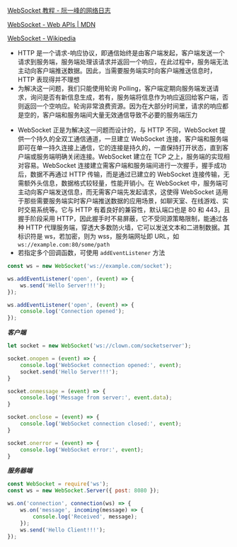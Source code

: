 [WebSocket 教程 - 阮一峰的网络日志](https://www.ruanyifeng.com/blog/2017/05/websocket.html)

[WebSocket - Web APIs | MDN](https://developer.mozilla.org/en-US/docs/Web/API/WebSocket)

[WebSocket - Wikipedia](https://en.wikipedia.org/wiki/WebSocket)

- HTTP 是一个请求-响应协议，即通信始终是由客户端发起，客户端发送一个请求到服务端，服务端处理该请求并返回一个响应，在此过程中，服务端无法主动向客户端推送数据。因此，当需要服务端实时向客户端推送信息时，HTTP 表现得并不理想
- 为解决这一问题，我们只能使用轮询 Polling，客户端定期向服务端发送请求，询问是否有新信息生成，若有，服务端将信息作为响应返回给客户端，否则返回一个空响应。轮询非常浪费资源。因为在大部分时间里，请求的响应都是空的，客户端和服务端间大量无效通信导致不必要的服务端压力
* WebSocket 正是为解决这一问题而设计的，与 HTTP 不同，WebSocket 提供一个持久的全双工通信通道，一旦建立 WebSocket 连接，客户端和服务端即可在单一持久连接上通信，它的连接是持久的，一直保持打开状态，直到客户端或服务端明确关闭连接。WebSocket 建立在 TCP 之上，服务端的实现相对容易。WebSocket 连接建立需客户端和服务端间进行一次握手，握手成功后，数据不再通过 HTTP 传输，而是通过已建立的 WebSocket 连接传输，无需额外头信息，数据格式较轻量，性能开销小。在 WebSocket 中，服务端可主动向客户端发送信息，而无需客户端先发起请求，这使得 WebSocket 适用于那些需要服务端实时客户端推送数据的应用场景，如聊天室、在线游戏、实时交易系统等。它与 HTTP 有着良好的兼容性，默认端口也是 80 和 443，且握手阶段采用 HTTP，因此握手时不易屏蔽，它不受同源策略限制，能通过各种 HTTP 代理服务端，穿透大多数防火墙，它可以发送文本和二进制数据。其标识符是 ws，若加密，则为 wss，服务端网址即 URL，如 `ws://example.com:80/some/path`
* 若指定多个回调函数，可使用 `addEventListener` 方法

```JavaScript
const ws = new WebSocket('ws://example.com/socket');

ws.addEventListener('open', (event) => {
	ws.send('Hello Server!!!');
});

ws.addEventListener('open', (event) => {
	console.log('Connection opened');
});
```

_**客户端**_

```JavaScript
let socket = new WebSocket('ws://clown.com/socketserver');

socket.onopen = (event) => {
	console.log('WebSocket connection opened:', event);
	socket.send('Hello Server!!!');
}

socket.onmessage = (event) => {
	console.log('Message from server:', event.data);
}

socket.onclose = (event) => {
	console.log('WebSocket connection closed:', event);
}

socket.onerror = (event) => {
	console.log('WebSocket error:', event);
}
```

_**服务器端**_

```JavaScript
const WebSocket = require('ws');
const ws = new WebSocket.Server({ post: 8080 });

ws.on('connection', connection(ws) => {
	ws.on('message', incoming(message) => {
		console.log('Received', message);
	});
	ws.send('Hello Client!!!');
});
```
